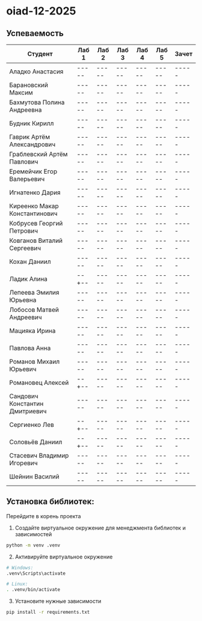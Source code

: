 # oiad-12-2025

## Успеваемость

| Студент                        | Лаб 1 | Лаб 2 | Лаб 3 | Лаб 4 | Лаб 5 | Зачет |
| ------------------------------ | ----- | ----- | ----- | ----- | ----- | ----- |
| Аладко Анастасия               | ----- | ----- | ----- | ----- | ----- | ----- |
| Барановский Максим             | ----- | ----- | ----- | ----- | ----- | ----- |
| Бахмутова Полина Андреевна     | ----- | ----- | ----- | ----- | ----- | ----- |
| Будник Кирилл                  | ----- | ----- | ----- | ----- | ----- | ----- |
| Гаврик Артём Александрович     | ----- | ----- | ----- | ----- | ----- | ----- |
| Граблевский Артём Павлович     | ----- | ----- | ----- | ----- | ----- | ----- |
| Еремейчик Егор Валерьевич      | ----- | ----- | ----- | ----- | ----- | ----- |
| Игнатенко Дария                | ----- | ----- | ----- | ----- | ----- | ----- |
| Киреенко Макар Константинович  | ----- | ----- | ----- | ----- | ----- | ----- |
| Кобрусев Георгий Петрович      | ----- | ----- | ----- | ----- | ----- | ----- |
| Ковганов Виталий Сергеевич     | ----- | ----- | ----- | ----- | ----- | ----- |
| Кохан Даниил                   | ----- | ----- | ----- | ----- | ----- | ----- |
| Ладик Алина                    | --+-- | ----- | ----- | ----- | ----- | ----- |
| Лепеева Эмилия Юрьевна         | ----- | ----- | ----- | ----- | ----- | ----- |
| Лобосов Матвей Андреевич       | ----- | ----- | ----- | ----- | ----- | ----- |
| Мацияка Ирина                  | ----- | ----- | ----- | ----- | ----- | ----- |
| Павлова Анна                   | ----- | ----- | ----- | ----- | ----- | ----- |
| Романов Михаил Юрьевич         | ----- | ----- | ----- | ----- | ----- | ----- |
| Романовец Алексей              | --+-- | ----- | ----- | ----- | ----- | ----- |
| Сандович Константин Дмитриевич | ----- | ----- | ----- | ----- | ----- | ----- |
| Сергиенко Лев                  | --+-- | ----- | ----- | ----- | ----- | ----- |
| Соловьёв Даниил                | --+-- | ----- | ----- | ----- | ----- | ----- |
| Стасевич Владимир Игоревич     | ----- | ----- | ----- | ----- | ----- | ----- |
| Шейнин Василий                 | ----- | ----- | ----- | ----- | ----- | ----- |


## Установка библиотек:

Перейдите в корень проекта
1. Создайте виртуальное окружение для менеджмента библиотек и зависимостей
```bash
python -m venv .venv
```
2. Активируйте виртуальное окружение
```bash
# Windows:
.venv\Scripts\activate

# Linux:
. .venv/bin/activate
```
3. Установите нужные зависимости
```bash
pip install -r requirements.txt
```
